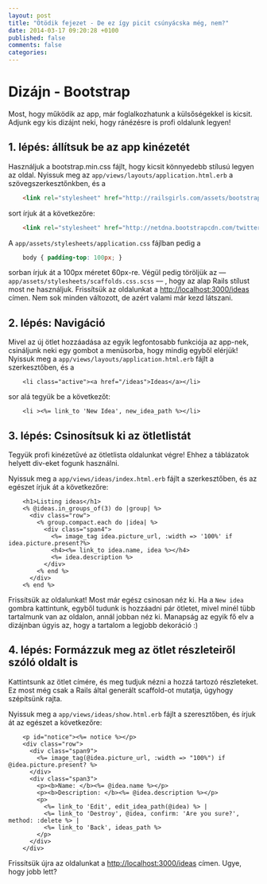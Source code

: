 ```yaml
---
layout: post
title: "Ötödik fejezet - De ez így picit csúnyácska még, nem?"
date: 2014-03-17 09:20:28 +0100
published: false
comments: false
categories:
---
```


# Dizájn - Bootstrap

Most, hogy működik az app, már foglalkozhatunk a külsőségekkel is kicsit. Adjunk egy kis dizájnt neki, hogy ránézésre is profi oldalunk legyen!

<!-- more -->

## 1. lépés: állítsuk be az app kinézetét

Használjuk a bootstrap.min.css fájlt, hogy kicsit könnyedebb stílusú legyen az oldal.
Nyissuk meg az `app/views/layouts/application.html.erb` a szövegszerkesztőnkben, és a

``` html app/views/layouts/application.html.erb
	<link rel="stylesheet" href="http://railsgirls.com/assets/bootstrap.css">
```

sort írjuk át a következőre:

``` html app/views/layouts/application.html.erb
	<link rel="stylesheet" href="http://netdna.bootstrapcdn.com/twitter-bootstrap/2.3.2/css/bootstrap.min.css">
```

A `app/assets/stylesheets/application.css` fájlban pedig a

``` css app/assets/stylesheets/application.css
	body { padding-top: 100px; }
```

sorban írjuk át a 100px méretet 60px-re.
Végül pedig töröljük az –– `app/assets/stylesheets/scaffolds.css.scss` –– , hogy az alap Rails stílust most ne használjuk.
Frissítsük az oldalunkat a [http://localhost:3000/ideas](http://localhost:3000/ideas) címen. Nem sok minden változott, de azért valami már kezd látszani.

## 2. lépés: Navigáció

Mivel az új ötlet hozzáadása az egyik legfontosabb funkciója az app-nek, csináljunk neki egy gombot a menüsorba, hogy mindig egyből elérjük!
Nyissuk meg a `app/views/layouts/application.html.erb` fájlt a szerkesztőben, és a

``` erb app/views/layouts/application.html.erb
	<li class="active"><a href="/ideas">Ideas</a></li>
```

sor alá tegyük be a következőt:

``` erb app/views/layouts/application.html.erb
	<li ><%= link_to 'New Idea', new_idea_path %></li>
```

## 3. lépés: Csinosítsuk ki az ötletlistát

Tegyük profi kinézetűvé az ötletlista oldalunkat végre! Ehhez a táblázatok helyett div-eket fogunk használni.

Nyissuk meg a `app/views/ideas/index.html.erb` fájlt a szerkesztőben, és az egészet írjuk át a következőre:

``` erb app/views/ideas/index.html.erb
	<h1>Listing ideas</h1>
	<% @ideas.in_groups_of(3) do |group| %>
	  <div class="row">
	    <% group.compact.each do |idea| %>
	      <div class="span4">
	        <%= image_tag idea.picture_url, :width => '100%' if idea.picture.present?%>
	        <h4><%= link_to idea.name, idea %></h4>
	        <%= idea.description %>
	      </div>
	    <% end %>
	  </div>
	<% end %>
```

Frissítsük az oldalunkat! Most már egész csinosan néz ki. Ha a `New idea` gombra kattintunk, egyből tudunk is hozzáadni pár ötletet, mivel minél tübb tartalmunk van az oldalon, annál jobban néz ki.
Manapság az egyik fő elv a dizájnban úgyis az, hogy a tartalom a legjobb dekoráció :)

## 4. lépés: Formázzuk meg az ötlet részleteiről szóló oldalt is

Kattintsunk az ötlet címére, és meg tudjuk nézni a hozzá tartozó részleteket. Ez most még csak a Rails által generált scaffold-ot mutatja, úgyhogy szépítsünk rajta.

Nyissuk meg a `app/views/ideas/show.html.erb` fájlt a szeresztőben, és írjuk át az egészet a következőre:

``` erb app/views/ideas/show.html.erb
	<p id="notice"><%= notice %></p>
	<div class="row">
	  <div class="span9">
	    <%= image_tag(@idea.picture_url, :width => "100%") if @idea.picture.present? %>
	  </div>
	  <div class="span3">
	    <p><b>Name: </b><%= @idea.name %></p>
	    <p><b>Description: </b><%= @idea.description %></p>
	    <p>
	      <%= link_to 'Edit', edit_idea_path(@idea) %> |
	      <%= link_to 'Destroy', @idea, confirm: 'Are you sure?', method: :delete %> |
	      <%= link_to 'Back', ideas_path %>
	    </p>
	  </div>
	</div>
```

Frissítsük újra az oldalunkat a [http://localhost:3000/ideas](http://localhost:3000/ideas) címen. Ugye, hogy jobb lett?
